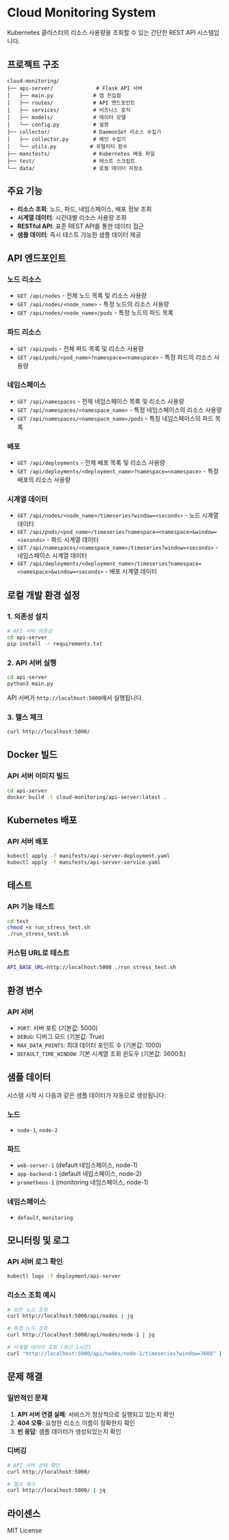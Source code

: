 # Cloud Monitoring System

Kubernetes 클러스터의 리소스 사용량을 조회할 수 있는 간단한 REST API 시스템입니다.

## 프로젝트 구조

```
cloud-monitoring/
├── api-server/              # Flask API 서버
│   ├── main.py             # 앱 진입점
│   ├── routes/             # API 엔드포인트
│   ├── services/           # 비즈니스 로직
│   ├── models/             # 데이터 모델
│   └── config.py           # 설정
├── collector/              # DaemonSet 리소스 수집기
│   ├── collector.py        # 메인 수집기
│   └── utils.py           # 유틸리티 함수
├── manifests/              # Kubernetes 배포 파일
├── test/                   # 테스트 스크립트
└── data/                   # 로컬 데이터 저장소
```

## 주요 기능

- **리소스 조회**: 노드, 파드, 네임스페이스, 배포 정보 조회
- **시계열 데이터**: 시간대별 리소스 사용량 조회
- **RESTful API**: 표준 REST API를 통한 데이터 접근
- **샘플 데이터**: 즉시 테스트 가능한 샘플 데이터 제공

## API 엔드포인트

### 노드 리소스
- `GET /api/nodes` - 전체 노드 목록 및 리소스 사용량
- `GET /api/nodes/<node_name>` - 특정 노드의 리소스 사용량
- `GET /api/nodes/<node_name>/pods` - 특정 노드의 파드 목록

### 파드 리소스
- `GET /api/pods` - 전체 파드 목록 및 리소스 사용량
- `GET /api/pods/<pod_name>?namespace=<namespace>` - 특정 파드의 리소스 사용량

### 네임스페이스
- `GET /api/namespaces` - 전체 네임스페이스 목록 및 리소스 사용량
- `GET /api/namespaces/<namespace_name>` - 특정 네임스페이스의 리소스 사용량
- `GET /api/namespaces/<namespace_name>/pods` - 특정 네임스페이스의 파드 목록

### 배포
- `GET /api/deployments` - 전체 배포 목록 및 리소스 사용량
- `GET /api/deployments/<deployment_name>?namespace=<namespace>` - 특정 배포의 리소스 사용량

### 시계열 데이터
- `GET /api/nodes/<node_name>/timeseries?window=<seconds>` - 노드 시계열 데이터
- `GET /api/pods/<pod_name>/timeseries?namespace=<namespace>&window=<seconds>` - 파드 시계열 데이터
- `GET /api/namespaces/<namespace_name>/timeseries?window=<seconds>` - 네임스페이스 시계열 데이터
- `GET /api/deployments/<deployment_name>/timeseries?namespace=<namespace>&window=<seconds>` - 배포 시계열 데이터

## 로컬 개발 환경 설정

### 1. 의존성 설치

```bash
# API 서버 의존성
cd api-server
pip install -r requirements.txt
```

### 2. API 서버 실행

```bash
cd api-server
python3 main.py
```

API 서버가 `http://localhost:5000`에서 실행됩니다.

### 3. 헬스 체크

```bash
curl http://localhost:5000/
```

## Docker 빌드

### API 서버 이미지 빌드
```bash
cd api-server
docker build -t cloud-monitoring/api-server:latest .
```

## Kubernetes 배포

### API 서버 배포
```bash
kubectl apply -f manifests/api-server-deployment.yaml
kubectl apply -f manifests/api-server-service.yaml
```

## 테스트

### API 기능 테스트
```bash
cd test
chmod +x run_stress_test.sh
./run_stress_test.sh
```

### 커스텀 URL로 테스트
```bash
API_BASE_URL=http://localhost:5000 ./run_stress_test.sh
```

## 환경 변수

### API 서버
- `PORT`: 서버 포트 (기본값: 5000)
- `DEBUG`: 디버그 모드 (기본값: True)
- `MAX_DATA_POINTS`: 최대 데이터 포인트 수 (기본값: 1000)
- `DEFAULT_TIME_WINDOW`: 기본 시계열 조회 윈도우 (기본값: 3600초)

## 샘플 데이터

시스템 시작 시 다음과 같은 샘플 데이터가 자동으로 생성됩니다:

### 노드
- `node-1`, `node-2`

### 파드
- `web-server-1` (default 네임스페이스, node-1)
- `app-backend-1` (default 네임스페이스, node-2)
- `prometheus-1` (monitoring 네임스페이스, node-1)

### 네임스페이스
- `default`, `monitoring`

## 모니터링 및 로그

### API 서버 로그 확인
```bash
kubectl logs -f deployment/api-server
```

### 리소스 조회 예시
```bash
# 모든 노드 조회
curl http://localhost:5000/api/nodes | jq

# 특정 노드 조회
curl http://localhost:5000/api/nodes/node-1 | jq

# 시계열 데이터 조회 (최근 1시간)
curl "http://localhost:5000/api/nodes/node-1/timeseries?window=3600" | jq
```

## 문제 해결

### 일반적인 문제
1. **API 서버 연결 실패**: 서비스가 정상적으로 실행되고 있는지 확인
2. **404 오류**: 요청한 리소스 이름이 정확한지 확인
3. **빈 응답**: 샘플 데이터가 생성되었는지 확인

### 디버깅
```bash
# API 서버 상태 확인
curl http://localhost:5000/

# 헬스 체크
curl http://localhost:5000/ | jq
```

## 라이센스

MIT License
